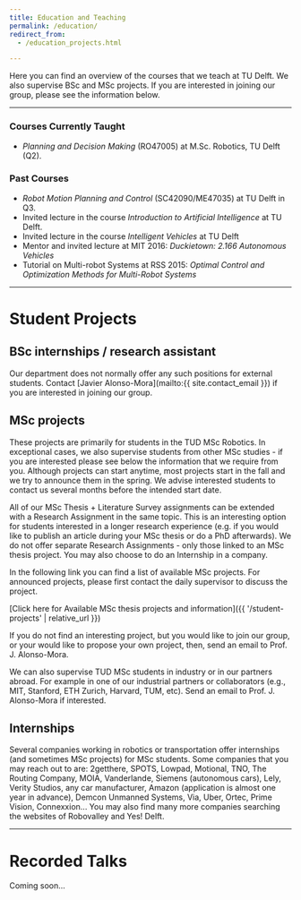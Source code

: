 ```yaml
---
title: Education and Teaching
permalink: /education/
redirect_from:
  - /education_projects.html

---
```


Here you can find an overview of the courses that we teach at TU Delft. We also supervise BSc and MSc projects. If you are interested in joining our group, please see the information below.

<hr>

### Courses Currently Taught
- *Planning and Decision Making* (RO47005) at M.Sc. Robotics, TU Delft (Q2).

### Past Courses
- *Robot Motion Planning and Control* (SC42090/ME47035) at TU Delft in Q3.
- Invited lecture in the course *Introduction to Artificial Intelligence* at TU Delft.
- Invited lecture in the course *Intelligent Vehicles* at TU Delft
- Mentor and invited lecture at MIT 2016: *Duckietown: 2.166 Autonomous Vehicles*
- Tutorial on Multi-robot Systems at RSS 2015: *Optimal Control and Optimization Methods for Multi-Robot Systems*

<hr>

# Student Projects

## BSc internships / research assistant

Our department does not normally offer any such positions for external students. Contact [Javier Alonso-Mora](mailto:{{ site.contact_email }}) if you are interested in joining our group.

## MSc projects

These projects are primarily for students in the TUD MSc Robotics. In exceptional cases, we also supervise students from other MSc studies - if you are interested please see below the information that we require from you. Although projects can start anytime, most projects start in the fall and we try to announce them in the spring. We advise interested students to contact us several months before the intended start date.

All of our MSc Thesis + Literature Survey assignments can be extended with a Research Assignment in the same topic. This is an interesting option for students interested in a longer research experience (e.g. if you would like to publish an article during your MSc thesis or do a PhD afterwards). We do not offer separate Research Assignments - only those linked to an MSc thesis project. You may also choose to do an Internship in a company.

In the following link you can find a list of available MSc projects. For announced projects, please first contact the daily supervisor to discuss the project.

[Click here for Available MSc thesis projects and information]({{ '/student-projects' | relative_url }})

If you do not find an interesting project, but you would like to join our group, or your would like to propose your own project, then, send an email to Prof. J. Alonso-Mora.

We can also supervise TUD MSc students in industry or in our partners abroad. For example in one of our industrial partners or collaborators (e.g., MIT, Stanford, ETH Zurich, Harvard, TUM, etc). Send an email to Prof. J. Alonso-Mora if interested.

## Internships

Several companies working in robotics or transportation offer internships (and sometimes MSc projects) for MSc students. Some companies that you may reach out to are: 2getthere, SPOTS, Lowpad, Motional, TNO, The Routing Company, MOIA, Vanderlande, Siemens (autonomous cars), Lely, Verity Studios, any car manufacturer, Amazon (application is almost one year in advance), Demcon Unmanned Systems, Via, Uber, Ortec, Prime Vision, Connexxion... You may also find many more companies searching the websites of Robovalley and Yes! Delft.

<!-- ## Applications

We can occasionally accommodate (additional) highly motivated students in MSc projects or in ongoing projects before their graduation stage.

If you are interested in working on a project with us, please send us ca. 1 academic quarter before the intended starting date an e-mail including:
- a short CV
- BSc & MSc transcripts
- a short motivation letter
- any other information that might be relevant for the application

The motivation letter should state:
- what are you interested in? What would you like to achieve?
- the type of assignment you are interested in (more theoretical/more applied)
- whether you prefer a project at the TU or at a company
- the intended starting date
- your relevant experience (studies, technical projects, internships, hobbies, etc.)
- programming languages and related (C, C++, Python, ROS, etc.) -->

<hr>

# Recorded Talks

Coming soon...